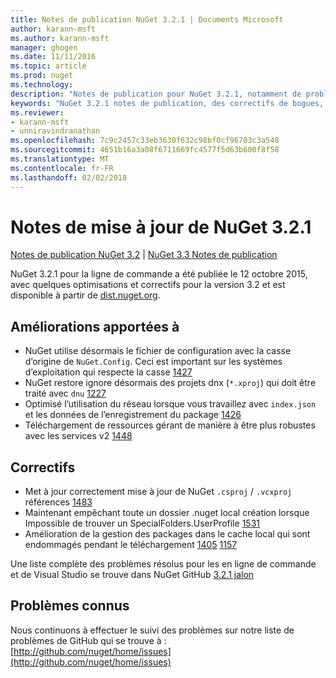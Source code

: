 ```yaml
---
title: Notes de publication NuGet 3.2.1 | Documents Microsoft
author: karann-msft
ms.author: karann-msft
manager: ghogen
ms.date: 11/11/2016
ms.topic: article
ms.prod: nuget
ms.technology: 
description: "Notes de publication pour NuGet 3.2.1, notamment de problèmes connus, des correctifs de bogues, les fonctionnalités ajoutées et dcr."
keywords: "NuGet 3.2.1 notes de publication, des correctifs de bogues, problèmes connus, ajouté des fonctionnalités, DCR"
ms.reviewer:
- karann-msft
- unniravindranathan
ms.openlocfilehash: 7c9c2457c33eb3630f632c98bf0cf96703c3a548
ms.sourcegitcommit: 4651b16a3a08f6711669fc4577f5d63b600f8f58
ms.translationtype: MT
ms.contentlocale: fr-FR
ms.lasthandoff: 02/02/2018
---
```

# <a name="nuget-321-release-notes"></a>Notes de mise à jour de NuGet 3.2.1

[Notes de publication NuGet 3.2](../release-notes/nuget-3.2.md) | [NuGet 3.3 Notes de publication](../release-notes/nuget-3.3.md)

NuGet 3.2.1 pour la ligne de commande a été publiée le 12 octobre 2015, avec quelques optimisations et correctifs pour la version 3.2 et est disponible à partir de [dist.nuget.org](http://dist.nuget.org/index.html).

## <a name="improvements"></a>Améliorations apportées à

* NuGet utilise désormais le fichier de configuration avec la casse d’origine de `NuGet.Config`.  Ceci est important sur les systèmes d’exploitation qui respecte la casse [1427](https://github.com/NuGet/Home/issues/1427)
* NuGet restore ignore désormais des projets dnx (`*.xproj`) qui doit être traité avec `dnu` [1227](https://github.com/NuGet/Home/issues/1227)
* Optimisé l’utilisation du réseau lorsque vous travaillez avec `index.json` et les données de l’enregistrement du package [1426](https://github.com/NuGet/Home/issues/1426)
* Téléchargement de ressources gérant de manière à être plus robustes avec les services v2 [1448](https://github.com/NuGet/Home/issues/1448)

## <a name="fixes"></a>Correctifs

* Met à jour correctement mise à jour de NuGet `.csproj` / `.vcxproj` références [1483](https://github.com/NuGet/Home/issues/1483)
* Maintenant empêchant toute un dossier .nuget local création lorsque Impossible de trouver un SpecialFolders.UserProfile [1531](https://github.com/NuGet/Home/issues/1531)
* Amélioration de la gestion des packages dans le cache local qui sont endommagés pendant le téléchargement [1405](https://github.com/NuGet/Home/issues/1405) [1157](https://github.com/NuGet/Home/issues/1157)

Une liste complète des problèmes résolus pour les en ligne de commande et de Visual Studio se trouve dans NuGet GitHub [3.2.1 jalon](https://github.com/NuGet/Home/issues?q=milestone%3A3.2.1+is%3Aclosed)

## <a name="known-issues"></a>Problèmes connus

Nous continuons à effectuer le suivi des problèmes sur notre liste de problèmes de GitHub qui se trouve à : [http://github.com/nuget/home/issues](http://github.com/nuget/home/issues)
